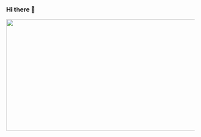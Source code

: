 ### Hi there 👋
<div align="center">
  <img src="https://giphy.com/gifs/screen-monitor-closeup-26tn33aiTi1jkl6H6" width="600" height="300"/>
</div>

